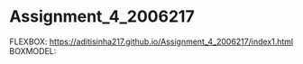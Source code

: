 # Assignment_4_2006217
FLEXBOX: https://aditisinha217.github.io/Assignment_4_2006217/index1.html
BOXMODEL: 

